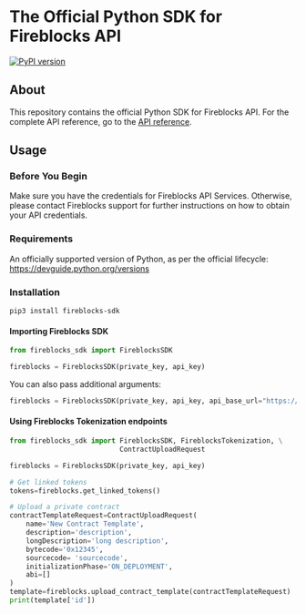 # The Official Python SDK for Fireblocks API
[![PyPI version](https://badge.fury.io/py/fireblocks-sdk.svg)](https://badge.fury.io/py/fireblocks-sdk)

## About
This repository contains the official Python SDK for Fireblocks API.
For the complete API reference, go to the [API reference](https://developers.fireblocks.com/).

## Usage
### Before You Begin
Make sure you have the credentials for Fireblocks API Services. Otherwise, please contact Fireblocks support for further instructions on how to obtain your API credentials.

### Requirements
An officially supported version of Python, as per the official lifecycle:
https://devguide.python.org/versions

### Installation
`pip3 install fireblocks-sdk`

#### Importing Fireblocks SDK
```python
from fireblocks_sdk import FireblocksSDK

fireblocks = FireblocksSDK(private_key, api_key)
```

You can also pass additional arguments:
```python
fireblocks = FireblocksSDK(private_key, api_key, api_base_url="https://api.fireblocks.io", timeout=2.0, anonymous_platform=True)
```

#### Using Fireblocks Tokenization endpoints
```python
from fireblocks_sdk import FireblocksSDK, FireblocksTokenization, \
                           ContractUploadRequest

fireblocks = FireblocksSDK(private_key, api_key)

# Get linked tokens
tokens=fireblocks.get_linked_tokens()

# Upload a private contract
contractTemplateRequest=ContractUploadRequest(
    name='New Contract Template',
    description='description',
    longDescription='long description',
    bytecode='0x12345',
    sourcecode= 'sourcecode',
    initializationPhase='ON_DEPLOYMENT',
    abi=[]
)
template=fireblocks.upload_contract_template(contractTemplateRequest)
print(template['id'])
```
